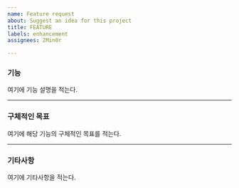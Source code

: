 ```yaml
---
name: Feature request
about: Suggest an idea for this project
title: FEATURE
labels: enhancement
assignees: 2Min0r

---
```


### 기능
여기에 기능 설명을 적는다.

---
### 구체적인 목표
여기에 해당 기능의 구체적인 목표를 적는다.

---
### 기타사항
여기에 기타사항을 적는다.
